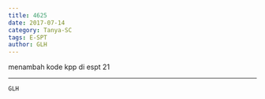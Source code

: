```yaml
---
title: 4625
date: 2017-07-14
category: Tanya-SC
tags: E-SPT
author: GLH
---
```


menambah kode kpp di espt 21

---



`GLH`

